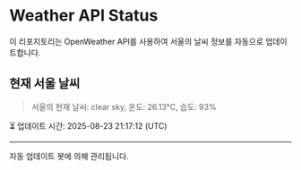 
# Weather API Status

이 리포지토리는 OpenWeather API를 사용하여 서울의 날씨 정보를 자동으로 업데이트합니다.

## 현재 서울 날씨
> 서울의 현재 날씨: clear sky, 온도: 26.13°C, 습도: 93%

⏳ 업데이트 시간: 2025-08-23 21:17:12 (UTC)

---
자동 업데이트 봇에 의해 관리됩니다.
